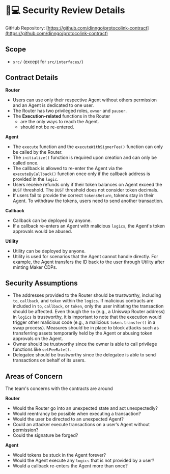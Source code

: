 # 🧑💻 Security Review Details

GitHub Repository: [https://github.com/dinngo/protocolink-contract](https://github.com/dinngo/protocolink-contract)

## Scope

* `src/` (except for `src/interfaces/`)

## Contract Details

**Router**

* Users can use only their respective Agent without others permission and an Agent is dedicated to one user.
* The Router has two privileged roles, `owner` and `pauser`.
* The **Execution-related** functions in the Router
  * are the only ways to reach the Agent.
  * should not be re-entered.

**Agent**

* The `execute` function and the `executeWithSignerFee()` function can only be called by the Router.
* The `initialize()` function is required upon creation and can only be called once.
* The callback is allowed to re-enter the Agent via the `executeByCallback()` function once only if the callback address is provided in the `logic`.
* Users receive refunds only if their token balances on Agent exceed the `DUST` threshold. The `DUST` threshold does not consider token decimals.
* If users fail to provide the correct `tokensReturn`, tokens stay in their Agent. To withdraw the tokens,  users need to send another transaction.

**Callback**

* Callback can be deployed by anyone.
* If a callback re-enters an Agent with malicious `logics`, the Agent's token approvals would be abused.

**Utility**

* Utility can be deployed by anyone.
* Utility is used for scenarios that the Agent cannot handle directly. For example, the Agent transfers the ID back to the user through Utility after minting Maker CDPs.

## Security Assumptions

* The addresses provided to the Router should be trustworthy, including `to`, `callback`, and `token` within the `logics`. If malicious contracts are included in `to`, `callback`, or `token`, only the user initiating the transaction should be affected. Even though the `to` (e.g., a Uniswap Router address) in `logics` is trustworthy, it is important to note that the execution would trigger other malicious code (e.g., a malicious `token.transfer()` in a swap process). Measures should be in place to block attacks such as transferring assets temporarily held by the Agent or abusing token approvals on the Agent.
* Owner should be trustworthy since the owner is able to call privilege functions like `setFeeRate()`.&#x20;
* Delegatee should be trustworthy since the delegatee is able to send transactions on behalf of its users.

## Areas of Concern

The team's concerns with the contracts are around

**Router**

* Would the Router go into an unexpected state and act unexpectedly?
* Would reentrancy be possible when executing a transaction?
* Would the user be directed to an unexpected Agent?
* Could an attacker execute transactions on a user’s Agent without permission?
* Could the signature be forged?

**Agent**

* Would tokens be stuck in the Agent forever?
* Would the Agent execute any `logics` that is not provided by a user?
* Would a callback re-enters the Agent more than once?
